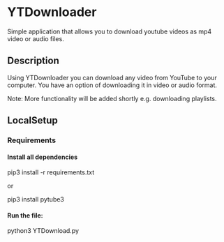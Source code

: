 # YTDownloader
Simple application that allows you to download youtube videos as mp4 video or audio files.


## Description
Using YTDownloader you can download any video from YouTube to your computer. You have an option of downloading it in video or audio format.


Note: More functionality will be added shortly e.g. downloading playlists.


## LocalSetup

### Requirements
#### Install all dependencies

pip3 install -r requirements.txt

or

pip3 install pytube3

#### Run the file:

python3 YTDownload.py
